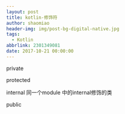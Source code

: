 ```yaml
---
layout: post
title: kotlin-修饰符
author: shaomiao
header-img: img/post-bg-digital-native.jpg
tags:
  - Kotlin
abbrlink: 2301349081
date: 2017-10-21 00:00:00
---
```

private

protected

internal  同一个module 中的internal修饰的类

public
